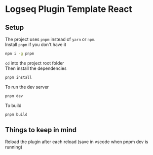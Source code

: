 # Logseq Plugin Template React

## Setup
The project uses `pnpm` instead of `yarn` or `npm`.  
Install `pnpm` if you don't have it  
```bash
npm i -g pnpm
```

`cd` into the project root folder  
Then install the dependencies
```bash
pnpm install
```
To run the dev server
```bash
pnpm dev
```

To build 
```bash
pnpm build
```

## Things to keep in mind

Reload the plugin after each reload (save in vscode when pnpm dev is running)
